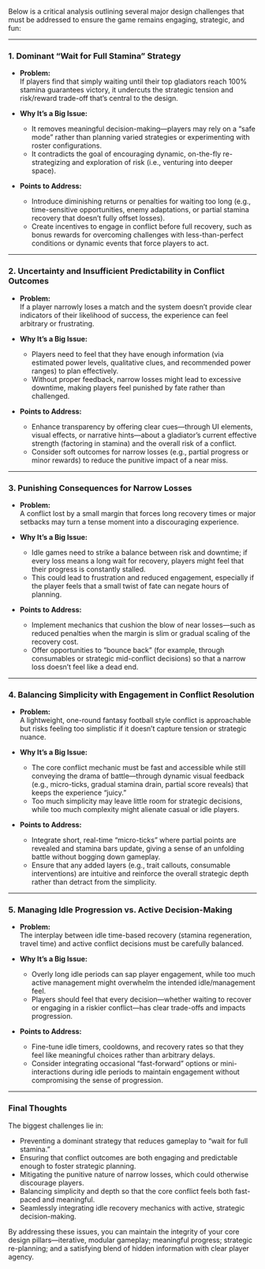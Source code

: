 Below is a critical analysis outlining several major design challenges that must be addressed to ensure the game remains engaging, strategic, and fun:

---

### 1. Dominant “Wait for Full Stamina” Strategy

- **Problem:**  
  If players find that simply waiting until their top gladiators reach 100% stamina guarantees victory, it undercuts the strategic tension and risk/reward trade-off that’s central to the design.
  
- **Why It’s a Big Issue:**  
  - It removes meaningful decision-making—players may rely on a “safe mode” rather than planning varied strategies or experimenting with roster configurations.
  - It contradicts the goal of encouraging dynamic, on-the-fly re-strategizing and exploration of risk (i.e., venturing into deeper space).
  
- **Points to Address:**  
  - Introduce diminishing returns or penalties for waiting too long (e.g., time-sensitive opportunities, enemy adaptations, or partial stamina recovery that doesn’t fully offset losses).
  - Create incentives to engage in conflict before full recovery, such as bonus rewards for overcoming challenges with less-than-perfect conditions or dynamic events that force players to act.

---

### 2. Uncertainty and Insufficient Predictability in Conflict Outcomes

- **Problem:**  
  If a player narrowly loses a match and the system doesn’t provide clear indicators of their likelihood of success, the experience can feel arbitrary or frustrating.
  
- **Why It’s a Big Issue:**  
  - Players need to feel that they have enough information (via estimated power levels, qualitative clues, and recommended power ranges) to plan effectively.
  - Without proper feedback, narrow losses might lead to excessive downtime, making players feel punished by fate rather than challenged.
  
- **Points to Address:**  
  - Enhance transparency by offering clear cues—through UI elements, visual effects, or narrative hints—about a gladiator’s current effective strength (factoring in stamina) and the overall risk of a conflict.
  - Consider soft outcomes for narrow losses (e.g., partial progress or minor rewards) to reduce the punitive impact of a near miss.

---

### 3. Punishing Consequences for Narrow Losses

- **Problem:**  
  A conflict lost by a small margin that forces long recovery times or major setbacks may turn a tense moment into a discouraging experience.
  
- **Why It’s a Big Issue:**  
  - Idle games need to strike a balance between risk and downtime; if every loss means a long wait for recovery, players might feel that their progress is constantly stalled.
  - This could lead to frustration and reduced engagement, especially if the player feels that a small twist of fate can negate hours of planning.
  
- **Points to Address:**  
  - Implement mechanics that cushion the blow of near losses—such as reduced penalties when the margin is slim or gradual scaling of the recovery cost.
  - Offer opportunities to “bounce back” (for example, through consumables or strategic mid-conflict decisions) so that a narrow loss doesn’t feel like a dead end.

---

### 4. Balancing Simplicity with Engagement in Conflict Resolution

- **Problem:**  
  A lightweight, one-round fantasy football style conflict is approachable but risks feeling too simplistic if it doesn’t capture tension or strategic nuance.
  
- **Why It’s a Big Issue:**  
  - The core conflict mechanic must be fast and accessible while still conveying the drama of battle—through dynamic visual feedback (e.g., micro-ticks, gradual stamina drain, partial score reveals) that keeps the experience “juicy.”
  - Too much simplicity may leave little room for strategic decisions, while too much complexity might alienate casual or idle players.
  
- **Points to Address:**  
  - Integrate short, real-time “micro-ticks” where partial points are revealed and stamina bars update, giving a sense of an unfolding battle without bogging down gameplay.
  - Ensure that any added layers (e.g., trait callouts, consumable interventions) are intuitive and reinforce the overall strategic depth rather than detract from the simplicity.

---

### 5. Managing Idle Progression vs. Active Decision-Making

- **Problem:**  
  The interplay between idle time-based recovery (stamina regeneration, travel time) and active conflict decisions must be carefully balanced.
  
- **Why It’s a Big Issue:**  
  - Overly long idle periods can sap player engagement, while too much active management might overwhelm the intended idle/management feel.
  - Players should feel that every decision—whether waiting to recover or engaging in a riskier conflict—has clear trade-offs and impacts progression.
  
- **Points to Address:**  
  - Fine-tune idle timers, cooldowns, and recovery rates so that they feel like meaningful choices rather than arbitrary delays.
  - Consider integrating occasional “fast-forward” options or mini-interactions during idle periods to maintain engagement without compromising the sense of progression.

---

### Final Thoughts

The biggest challenges lie in:
- Preventing a dominant strategy that reduces gameplay to “wait for full stamina.”
- Ensuring that conflict outcomes are both engaging and predictable enough to foster strategic planning.
- Mitigating the punitive nature of narrow losses, which could otherwise discourage players.
- Balancing simplicity and depth so that the core conflict feels both fast-paced and meaningful.
- Seamlessly integrating idle recovery mechanics with active, strategic decision-making.

By addressing these issues, you can maintain the integrity of your core design pillars—iterative, modular gameplay; meaningful progress; strategic re-planning; and a satisfying blend of hidden information with clear player agency.